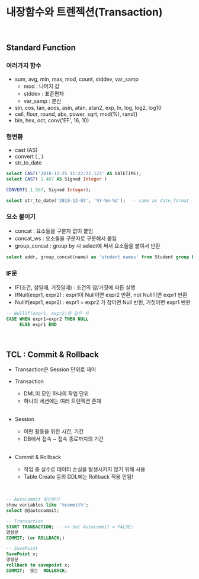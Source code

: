 # 내장함수와 트렌젝션(Transaction)

<br>

## Standard Function

### 여러가지 함수

- sum, avg, min, max, mod, count, stddev, var_samp
  - mod : 나머지 값
  - stddev : 표준편차
  - var_samp : 분산
- sin, cos, tan, acos, asin, atan, atan2, exp, ln, log, log2, log10
- ceil, floor, round, abs, power, sqrt, mod(%), rand()
- bin, hex, oct, conv('EF', 16, 10)

### 형변환

- cast (AS)
- convert ( , )
- str_to_date

```sql
select CAST('2018-12-25 11:22:22.123' AS DATETIME);
select CAST( 1.467 AS Signed Integer )

CONVERT( 1.567, Signed Integer);

select str_to_date('2018-12-03', '%Y-%m-%d');  -- same as date_format
```

### 요소 붙이기

- concat : 요소들을 구분자 없이 붙임
- concat_ws : 요소들을 구분자로 구분해서 붙임
- group_concat : group by 시 select에 써서 요소들을 붙여서 반환

```sql
select addr, group_concat(name) as 'student names' from Student group by addr;
```

### IF문

- IF(조건, 참일때, 거짓일때) : 조건의 참/거짓에 따른 실행
- IfNull(expr1, expr2) : expr1이 Null이면 expr2 반환, not Null이면 expr1 반환
- NullIf(expr1, expr2) : expr1 = expr2 가 참이면 Null 반환, 거짓이면 expr1 반환

```sql
-- NullIf(expr1, expr2)와 같은 식
CASE WHEN expr1=expr2 THEN NULL
     ELSE expr1 END
```

<br>

## TCL : Commit & Rollback

- Transaction은 Session 단위로 제어
- Transaction

  - DML이 모인 하나의 작업 단위
  - 하나의 세션에는 여러 트렌젝션 존재

  <br>

- Session

  - 어떤 활동을 위한 시간, 기간
  - DB에서 접속 ~ 접속 종료까지의 기간

  <br>

- Commit & Rollback
  - 작업 중 실수로 데이터 손실을 발생시키지 않기 위해 사용
  - Table Create 등의 DDL에는 Rollback 적용 안됨!

<br>

```sql
-- AutoCommit 확인하기
show variables like '%commit%';
select @@autocommit;

-- Transaction
START TRANSACTION; -- >> Set Autocommit = FALSE;
명령문
COMMIT; (or ROLLBACK;)

-- SavePoint
SavePoint x;
명령문
rollback to savepoint x;
COMMIT;  또는  ROLLBACK;
```
